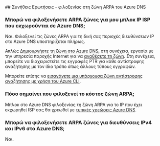 <BR> 
## <a name="faq---hosting-your-arpa-zone-in-azure-dns"></a>Συνήθεις Ερωτήσεις - φιλοξενίας στη ζώνη ARPA του Azure DNS

### <a name="can-i-host-arpa-zones-for-my-isp-assigned-ip-blocks-on-azure-dns"></a>Μπορώ να φιλοξενήσετε ARPA ζώνες για μου μπλοκ IP ISP που εκχωρούνται σε Azure DNS;
Ναι. Φιλοξενεί τις ζώνες ARPA για τη δική σας περιοχές διευθύνσεων IP στο Azure DNS υποστηρίζεται πλήρως.

Απλώς [Δημιουργήστε τη ζώνη στο Azure DNS](dns-getstarted-create-dnszone.md), στη συνέχεια, εργασία με την υπηρεσία παροχής Internet για να [αναθέσετε τη ζώνη](dns-domain-delegation.md).  Στη συνέχεια, μπορείτε να διαχειριστείτε τις εγγραφές PTR για κάθε αντίστροφης αναζήτησης με τον ίδιο τρόπο όπως άλλους τύπους εγγραφών.

Μπορείτε επίσης να [εισαγάγετε μια υπάρχουσα ζώνη αντίστροφης αναζήτησης με χρήση του Azure CLI](dns-import-export.md).

### <a name="how-much-does-hosting-my-arpa-zone-cost"></a>Πόσο σημαίνει που φιλοξενεί το κόστος ζώνη ARPA;
Μπλοκ στο Azure DNS φιλοξενίας τη ζώνη ARPA για το IP που έχει εκχωρηθεί ISP σας θα χρεωθεί με [τυπικές χρεώσεις Azure DNS](https://azure.microsoft.com/pricing/details/dns/).

### <a name="can-i-host-arpa-zones-for-both-ipv4-and-ipv6-addresses-in-azure-dns"></a>Μπορώ να φιλοξενήσετε ARPA ζώνες για διευθύνσεις IPv4 και IPv6 στο Azure DNS;
Ναι.